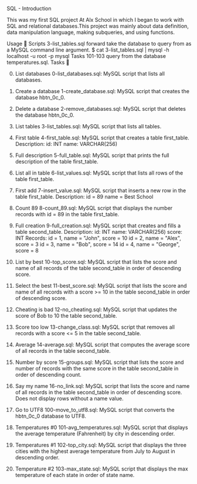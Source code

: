 SQL - Introduction

This was my first SQL project At Alx School in which I began to work with SQL and relational databases.This project was mainly about data definition, data manipulation language, making subqueries, and using functions.

Usage 🐬
Scripts 3-list_tables.sql forward take the database to query from as a MySQL command line argument.
$ cat 3-list_tables.sql | mysql -h localhost -u root -p mysql
Tasks 101-103 query from the database temperatures.sql.
Tasks 📃

0. List databases
0-list_databases.sql: MySQL script that lists all databases.

1. Create a database
1-create_database.sql: MySQL script that creates the database hbtn_0c_0.

2. Delete a database
2-remove_databases.sql: MySQL script that deletes the database hbtn_0c_0.

3. List tables
3-list_tables.sql: MySQL script that lists all tables.

4. First table
4-first_table.sql: MySQL script that creates a table first_table.
Description:
id: INT
name: VARCHAR(256)

5. Full description
5-full_table.sql: MySQL script that prints the full description of the table first_table.

6. List all in table
6-list_values.sql: MySQL script that lists all rows of the table first_table.

7. First add
7-insert_value.sql: MySQL script that inserts a new row in the table first_table.
Description:
id = 89
name = Best School

8. Count 89
8-count_89.sql: MySQL script that displays the number records with id = 89 in the table first_table.

9. Full creation
9-full_creation.sql: MySQL script that creates and fills a table second_table.
Description:
id: INT
name: VARCHAR(256)
score: INT
Records:
id = 1, name = "John", score = 10
id = 2, name = "Alex", score = 3
id = 3, name = "Bob", score = 14
id = 4, name = "George", score = 8

10. List by best
10-top_score.sql: MySQL script that lists the score and name of all records of the table second_table in order of descending score.

11. Select the best
11-best_score.sql: MySQL script that lists the score and name of all records with a score >= 10 in the table second_table in order of descending score.

12. Cheating is bad
12-no_cheating.sql: MySQL script that updates the score of Bob to 10 the table second_table.

13. Score too low
13-change_class.sql: MySQL script that removes all records with a score <= 5 in the table second_table.

14. Average
14-average.sql: MySQL script that computes the average score of all records in the table second_table.

15. Number by score
15-groups.sql: MySQL script that lists the score and number of records with the same score in the table second_table in order of descending count.

16. Say my name
16-no_link.sql: MySQL script that lists the score and name of all records in the table second_table in order of descending score.
Does not display rows without a name value.

17. Go to UTF8
100-move_to_utf8.sql: MySQL script that converts the hbtn_0c_0 database to UTF8.

18. Temperatures #0
101-avg_temperatures.sql: MySQL script that displays the average temperature (Fahrenheit) by city in descending order.

19. Temperatures #1
102-top_city.sql: MySQL script that displays the three cities with the highest average temperature from July to August in descending order.

20. Temperature #2
103-max_state.sql: MySQL script that displays the max temperature of each state in order of state name.
